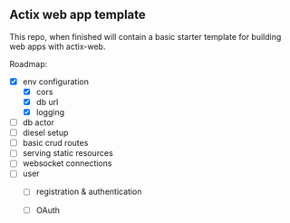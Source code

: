 ## Actix web app template 

This repo, when finished will contain a basic starter template for building
web apps with actix-web.

Roadmap:
- [x] env configuration
  - [x] cors 
  - [x] db url
  - [x] logging
- [ ] db actor 
- [ ] diesel setup
- [ ] basic crud routes
- [ ] serving static resources
- [ ] websocket connections 
- [ ] user  
  - [ ] registration & authentication 
  - [ ] OAuth
  
 